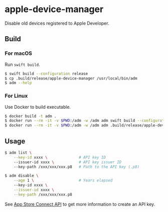# apple-device-manager

Disable old devices registered to Apple Developer.

## Build

### For macOS

Run `swift build`.

```sh
$ swift build --configuration release
$ cp .build/release/apple-device-manager /usr/local/bin/adm
$ adm --help
```

### For Linux

Use Docker to build executable.

```sh
$ docker build -t adm .
$ docker run --rm -it -v $PWD:/adm -w /adm adm swift build --configuration release
$ docker run --rm -it -v $PWD:/adm -w /adm adm .build/release/apple-device-manager --help
```

## Usage

```sh
$ adm list \
    --key-id xxxx \              # API key ID
    --issuer-id xxxx \           # API key issuer ID
    --key-path /xxx/xxx/xxx.p8   # Path to the API key (.p8)

$ adm disable \
    --age 1 \                    # Years elapsed
    --key-id xxxx \
    --issuer-id xxxx \
    --key-path /xxx/xxx/xxx.p8
```

See [App Store Connect API](https://developer.apple.com/documentation/appstoreconnectapi) to get more information to create an API key.
